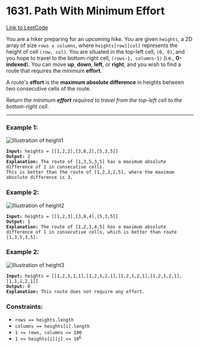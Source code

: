 # 1631. Path With Minimum Effort

[Link to LeetCode](https://leetcode.com/problems/path-with-minimum-effort/)

You are a hiker preparing for an upcoming hike. You are given `heights`, a 2D array of size `rows x columns`, where `heights[row][col]` represents the height of cell `(row, col)`. You are situated in the top-left cell, `(0, 0)`, and you hope to travel to the bottom-right cell, `(rows-1, columns-1)` (i.e., **0-indexed**). You can move **up**, **down**, **left**, or **right**, and you wish to find a route that requires the minimum **effort**.

A route's **effort** is the **maximum absolute difference** in heights between two consecutive cells of the route.

Return _the minimum **effort** required to travel from the top-left cell to the bottom-right cell_.

---

### Example 1:

![Illustration of height1](https://assets.leetcode.com/uploads/2020/10/04/ex1.png)

<pre><code><strong>Input:</strong> heights = [[1,2,2],[3,8,2],[5,3,5]]
<strong>Output:</strong> 2
<strong>Explanation:</strong> The route of [1,3,5,3,5] has a maximum absolute difference of 2 in consecutive cells.
This is better than the route of [1,2,2,2,5], where the maximum absolute difference is 3.</code></pre>

### Example 2:

![Illustration of height2](https://assets.leetcode.com/uploads/2020/10/04/ex2.png)

<pre><code><strong>Input:</strong> heights = [[1,2,3],[3,8,4],[5,3,5]]
<strong>Output:</strong> 1
<strong>Explanation:</strong> The route of [1,2,3,4,5] has a maximum absolute difference of 1 in consecutive cells, which is better than route [1,3,5,3,5].</code></pre>

### Example 2:

![Illustration of height3](https://assets.leetcode.com/uploads/2020/10/04/ex3.png)

<pre><code><strong>Input:</strong> heights = [[1,2,1,1,1],[1,2,1,2,1],[1,2,1,2,1],[1,2,1,2,1],[1,1,1,2,1]]
<strong>Output:</strong> 0
<strong>Explanation:</strong> This route does not require any effort.</code></pre>

### Constraints:

* `rows == heights.length`
* `columns == heights[i].length`
* `1 <= rows, columns <= 100`
* <code>1 <= heights[i][j] <= 10<sup>6</sup></code>